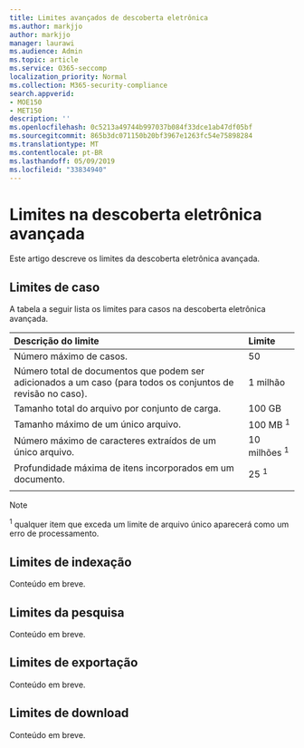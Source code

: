 ```yaml
---
title: Limites avançados de descoberta eletrônica
ms.author: markjjo
author: markjjo
manager: laurawi
ms.audience: Admin
ms.topic: article
ms.service: O365-seccomp
localization_priority: Normal
ms.collection: M365-security-compliance
search.appverid:
- MOE150
- MET150
description: ''
ms.openlocfilehash: 0c5213a49744b997037b084f33dce1ab47df05bf
ms.sourcegitcommit: 865b3dc071150b20bf3967e1263fc54e75898284
ms.translationtype: MT
ms.contentlocale: pt-BR
ms.lasthandoff: 05/09/2019
ms.locfileid: "33834940"
---
```

# <a name="limits-in-advanced-ediscovery"></a>Limites na descoberta eletrônica avançada

Este artigo descreve os limites da descoberta eletrônica avançada.

## <a name="case-limits"></a>Limites de caso

A tabela a seguir lista os limites para casos na descoberta eletrônica avançada.

|**Descrição do limite**|**Limite**|
  |:-----|:-----|
  |Número máximo de casos.  <br/> |50  <br/> |
  |Número total de documentos que podem ser adicionados a um caso (para todos os conjuntos de revisão no caso).  <br/> |1 milhão  <br/> |
  |Tamanho total do arquivo por conjunto de carga.  <br/> |100 GB  <br/> |
  |Tamanho máximo de um único arquivo.   <br/> |100 MB <sup>1</sup> <br/> |
  |Número máximo de caracteres extraídos de um único arquivo.  <br/> |10 milhões <sup>1</sup> <br/> |
  |Profundidade máxima de itens incorporados em um documento.  <br/> |25 <sup>1</sup> <br/> |
|||
 > [!NOTE]
> <sup>1</sup> qualquer item que exceda um limite de arquivo único aparecerá como um erro de processamento. 

## <a name="indexing-limits"></a>Limites de indexação

Conteúdo em breve.

## <a name="search-limits"></a>Limites da pesquisa

Conteúdo em breve.

## <a name="export-limits"></a>Limites de exportação

Conteúdo em breve.

## <a name="download-limits"></a>Limites de download

Conteúdo em breve.

